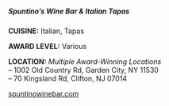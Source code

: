 ##### Spuntino’s Wine Bar & Italian Tapas
**CUISINE:** Italian, Tapas

**AWARD LEVEL:** Various

**LOCATION:** *Multiple Award-Winning Locations*<br>
&ndash; 1002 Old Country Rd, Garden City, NY 11530<br>
&ndash; 70 Kingsland Rd, Clifton, NJ 07014

[spuntinowinebar.com](//spuntinowinebar.com)

